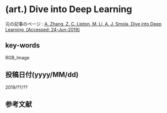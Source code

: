 # (art.) Dive into Deep Learning

元の記事のページ : [A. Zhang, Z. C. Lipton, M. Li, A. J. Smola, Dive into Deep Learning, [Accessed: 24-Jun-2019]](https://www.d2l.ai/)

## key-words
RGB_Image

## 投稿日付(yyyy/MM/dd)
2019/??/??

## 参考文献
